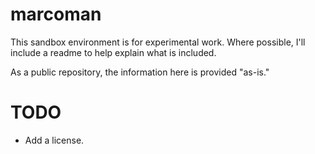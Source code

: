 # marcoman

This sandbox environment is for experimental work.  Where possible, I'll include a readme to help explain what is included.

As a public repository, the information here is provided "as-is."

# TODO

- Add a license.
